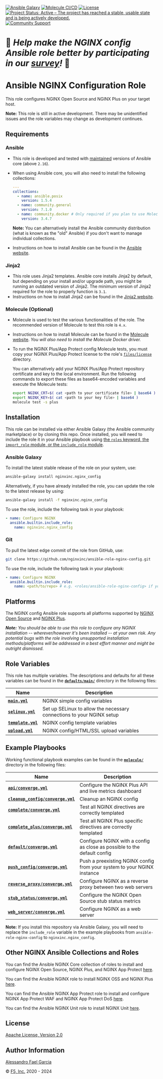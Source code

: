 [![Ansible Galaxy](https://img.shields.io/badge/galaxy-nginxinc.nginx__config-5bbdbf.svg)](https://galaxy.ansible.com/nginxinc/nginx_config)
[![Molecule CI/CD](https://github.com/nginxinc/ansible-role-nginx-config/workflows/Molecule%20CI/CD/badge.svg)](https://github.com/nginxinc/ansible-role-nginx-config/actions)
[![License](https://img.shields.io/badge/License-Apache--2.0-blue.svg)](https://opensource.org/licenses/Apache-2.0)
[![Project Status: Active – The project has reached a stable, usable state and is being actively developed.](https://www.repostatus.org/badges/latest/active.svg)](https://www.repostatus.org/#active)
[![Community Support](https://badgen.net/badge/support/community/cyan?icon=awesome)](https://github.com/nginxinc/ansible-role-nginx-config/blob/main/SUPPORT.md)

# 👾 *Help make the NGINX config Ansible role better by participating in our [survey](https://forms.office.com/Pages/ResponsePage.aspx?id=L_093Ttq0UCb4L-DJ9gcUKLQ7uTJaE1PitM_37KR881UM0NCWkY5UlE5MUYyWU1aTUcxV0NRUllJSC4u)!* 👾

# Ansible NGINX Configuration Role

This role configures NGINX Open Source and NGINX Plus on your target host.

**Note:** This role is still in active development. There may be unidentified issues and the role variables may change as development continues.

## Requirements

### Ansible

- This role is developed and tested with [maintained](https://docs.ansible.com/ansible/devel/reference_appendices/release_and_maintenance.html) versions of Ansible core (above `2.16`).
- When using Ansible core, you will also need to install the following collections:

    ```yaml
    ---
    collections:
      - name: ansible.posix
        version: 1.5.4
      - name: community.general
        version: 7.1.0
      - name: community.docker # Only required if you plan to use Molecule (see below)
        version: 3.4.7
    ```

    **Note:** You can alternatively install the Ansible community distribution (what is known as the "old" Ansible) if you don't want to manage individual collections.
- Instructions on how to install Ansible can be found in the [Ansible website](https://docs.ansible.com/ansible/latest/installation_guide/intro_installation.html#upgrading-ansible-from-version-2-9-and-older-to-version-2-10-or-later).

### Jinja2

- This role uses Jinja2 templates. Ansible core installs Jinja2 by default, but depending on your install and/or upgrade path, you might be running an outdated version of Jinja2. The minimum version of Jinja2 required for the role to properly function is `3.1`.
- Instructions on how to install Jinja2 can be found in the [Jinja2 website](https://jinja.palletsprojects.com/en/3.1.x/intro/#installation).

### Molecule (Optional)

- Molecule is used to test the various functionalities of the role. The recommended version of Molecule to test this role is `4.x`.
- Instructions on how to install Molecule can be found in the [Molecule website](https://molecule.readthedocs.io/en/latest/installation.html). *You will also need to install the Molecule Docker driver.*
- To run the NGINX Plus/App Protect config Molecule tests, you must copy your NGINX Plus/App Protect license to the role's [`files/license`](https://github.com/nginxinc/ansible-role-nginx-config/blob/main/files/license/) directory.

  You can alternatively add your NGINX Plus/App Protect repository certificate and key to the local environment. Run the following commands to export these files as base64-encoded variables and execute the Molecule tests:

  ```bash
  export NGINX_CRT=$( cat <path to your certificate file> | base64 )
  export NGINX_KEY=$( cat <path to your key file> | base64 )
  molecule test -s plus
  ```

## Installation

This role can be installed via either Ansible Galaxy (the Ansible community marketplace) or by cloning this repo. Once installed, you will need to include the role it in your Ansible playbook using [the `roles` keyword, the `import_role` module, or the `include_role` module](https://docs.ansible.com/ansible/latest/playbook_guide/playbooks_reuse_roles.html#using-roles).

### Ansible Galaxy

To install the latest stable release of the role on your system, use:

```bash
ansible-galaxy install nginxinc.nginx_config
```

Alternatively, if you have already installed the role, you can update the role to the latest release by using:

```bash
ansible-galaxy install -f nginxinc.nginx_config
```

To use the role, include the following task in your playbook:

```yaml
- name: Configure NGINX
  ansible.builtin.include_role:
    name: nginxinc.nginx_config
```

### Git

To pull the latest edge commit of the role from GitHub, use:

```bash
git clone https://github.com/nginxinc/ansible-role-nginx-config.git
```

To use the role, include the following task in your playbook:

```yaml
- name: Configure NGINX
  ansible.builtin.include_role:
    name: <path/to/repo> # e.g. <roles/ansible-role-nginx-config> if you clone the repo inside your project's roles directory
```

## Platforms

The NGINX config Ansible role supports all platforms supported by [NGINX Open Source](https://nginx.org/en/linux_packages.html#mainline) and [NGINX Plus](https://www.nginx.com/products/technical-specs/).

***Note:** You should be able to use this role to configure any NGINX installation -- wherever/however it's been installed -- at your own risk. Any potential bugs with the role involving unsupported installation methods/platforms will be addressed in a best effort manner and might be outright dismissed.*

## Role Variables

This role has multiple variables. The descriptions and defaults for all these variables can be found in the **[`defaults/main/`](https://github.com/nginxinc/ansible-role-nginx-config/blob/main/defaults/main/)** directory in the following files:

| Name | Description |
| ---- | ----------- |
| **[`main.yml`](https://github.com/nginxinc/ansible-role-nginx-config/blob/main/defaults/main/main.yml)** | NGINX simple config variables |
| **[`selinux.yml`](https://github.com/nginxinc/ansible-role-nginx-config/blob/main/defaults/main/selinux.yml)** | Set up SELinux to allow the necessary connections to your NGINX setup |
| **[`template.yml`](https://github.com/nginxinc/ansible-role-nginx-config/blob/main/defaults/main/template.yml)** | NGINX config template variables |
| **[`upload.yml`](https://github.com/nginxinc/ansible-role-nginx-config/blob/main/defaults/main/upload.yml)** | NGINX config/HTML/SSL upload variables |

## Example Playbooks

Working functional playbook examples can be found in the **[`molecule/`](https://github.com/nginxinc/ansible-role-nginx-config/blob/main/molecule/)** directory in the following files:

| Name | Description |
| ---- | ----------- |
| **[`api/converge.yml`](https://github.com/nginxinc/ansible-role-nginx-config/blob/main/molecule/api/converge.yml)** | Configure the NGINX Plus API and live metrics dashboard |
| **[`cleanup_config/converge.yml`](https://github.com/nginxinc/ansible-role-nginx-config/blob/main/molecule/cleanup_config/converge.yml)** | Cleanup an NGINX config |
| **[`complete/converge.yml`](https://github.com/nginxinc/ansible-role-nginx-config/blob/main/molecule/complete/converge.yml)** | Test all NGINX directives are correctly templated |
| **[`complete_plus/converge.yml`](https://github.com/nginxinc/ansible-role-nginx-config/blob/main/molecule/complete_plus/converge.yml)** | Test all NGINX Plus specific directives are correctly templated |
| **[`default/converge.yml`](https://github.com/nginxinc/ansible-role-nginx-config/blob/main/molecule/default/converge.yml)** | Configure NGINX with a config as close as possible to the default config |
| **[`push_config/converge.yml`](https://github.com/nginxinc/ansible-role-nginx-config/blob/main/molecule/push_config/converge.yml)** | Push a preexisting NGINX config from your system to your NGINX instance |
| **[`reverse_proxy/converge.yml`](https://github.com/nginxinc/ansible-role-nginx-config/blob/main/molecule/reverse_proxy/converge.yml)** | Configure NGINX as a reverse proxy between two web servers |
| **[`stub_status/converge.yml`](https://github.com/nginxinc/ansible-role-nginx-config/blob/main/molecule/stub_status/converge.yml)** | Configure the NGINX Open Source stub status metrics |
| **[`web_server/converge.yml`](https://github.com/nginxinc/ansible-role-nginx-config/blob/main/molecule/web_server/converge.yml)** | Configure NGINX as a web server |

**Note:** If you install this repository via Ansible Galaxy, you will need to replace the `include_role` variable in the example playbooks from `ansible-role-nginx-config` to `nginxinc.nginx_config`.

## Other NGINX Ansible Collections and Roles

You can find the Ansible NGINX Core collection of roles to install and configure NGINX Open Source, NGINX Plus, and NGINX App Protect [here](https://github.com/nginxinc/ansible-collection-nginx).

You can find the Ansible NGINX role to install NGINX OSS and NGINX Plus [here](https://github.com/nginxinc/ansible-role-nginx).

You can find the Ansible NGINX App Protect role to install and configure NGINX App Protect WAF and NGINX App Protect DoS [here](https://github.com/nginxinc/ansible-role-nginx-app-protect).

You can find the Ansible NGINX Unit role to install NGINX Unit [here](https://github.com/nginxinc/ansible-role-nginx-unit).

## License

[Apache License, Version 2.0](https://github.com/nginxinc/ansible-role-nginx-config/blob/main/LICENSE)

## Author Information

[Alessandro Fael Garcia](https://github.com/alessfg)

&copy; [F5, Inc.](https://www.f5.com/) 2020 - 2024
